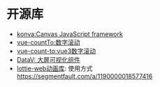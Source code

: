# 开源库

- [konva:Canvas JavaScript framework](https://github.com/konvajs/konva)
- [vue-countTo:数字滚动](https://github.com/PanJiaChen/vue-countTo)
- [vue-count-to:vue3数字滚动](https://github.com/xiaofan9/vue-count-to)
- [DataV: 大屏可视化组件](https://github.com/DataV-Team/Datav)
- [lottie-web动画库](https://github.com/airbnb/lottie-web): 使用方式 https://segmentfault.com/a/1190000018577416